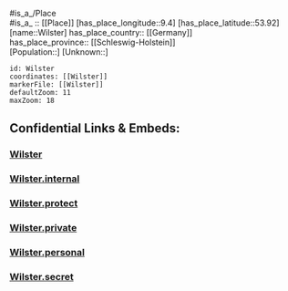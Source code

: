 ﻿---
location: [53.92,9.4] 
mapzoom: [7,12] 
mapmarker: city 
type: City
tags:
- geo/City


SpocWebEntityId: 35627
isDeleted: false
confidential: public

---
#is_a_/Place  
#is_a_ :: [[Place]] 
[has_place_longitude::9.4] 
[has_place_latitude::53.92] 
[name::Wilster] 
has_place_country:: [[Germany]]  
has_place_province:: [[Schleswig-Holstein]]  
[Population::] 
[Unknown::] 


```leaflet
id: Wilster
coordinates: [[Wilster]] 
markerFile: [[Wilster]] 
defaultZoom: 11 
maxZoom: 18
```


## Confidential Links & Embeds: 

### [Wilster](/_public/Earth/Continent/Europe/Europe~Central/Germany/Germany~West/Schleswig-Holstein/counties~SH/Steinburg/cities~Steinburg/Wilster.md) 

### [Wilster.internal](/_internal/Earth/Continent/Europe/Europe~Central/Germany/Germany~West/Schleswig-Holstein/counties~SH/Steinburg/cities~Steinburg/Wilster.internal.md) 

### [Wilster.protect](/_protect/Earth/Continent/Europe/Europe~Central/Germany/Germany~West/Schleswig-Holstein/counties~SH/Steinburg/cities~Steinburg/Wilster.protect.md) 

### [Wilster.private](/_private/Earth/Continent/Europe/Europe~Central/Germany/Germany~West/Schleswig-Holstein/counties~SH/Steinburg/cities~Steinburg/Wilster.private.md) 

### [Wilster.personal](/_personal/Earth/Continent/Europe/Europe~Central/Germany/Germany~West/Schleswig-Holstein/counties~SH/Steinburg/cities~Steinburg/Wilster.personal.md) 

### [Wilster.secret](/_secret/Earth/Continent/Europe/Europe~Central/Germany/Germany~West/Schleswig-Holstein/counties~SH/Steinburg/cities~Steinburg/Wilster.secret.md) 
